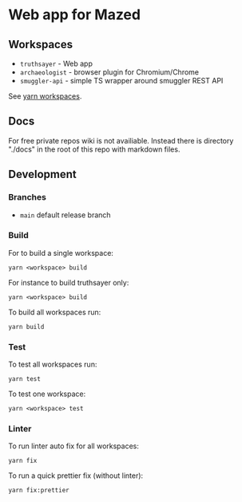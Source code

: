 # Web app for Mazed

## Workspaces

- `truthsayer` - Web app
- `archaeologist` - browser plugin for Chromium/Chrome
- `smuggler-api` - simple TS wrapper around smuggler REST API

See [yarn workspaces](https://yarnpkg.com/features/workspaces).

## Docs

For free private repos wiki is not availiable. Instead there is directory "./docs" in the root of this repo with markdown files.

## Development

### Branches

- `main` default release branch

### Build

For to build a single workspace:
```
yarn <workspace> build
```
For instance to build truthsayer only:
```
yarn <workspace> build
```
To build all workspaces run:
```
yarn build
```

### Test

To test all workspaces run:
```
yarn test
```

To test one workspace:
```
yarn <workspace> test
```

### Linter

To run linter auto fix for all workspaces:
```
yarn fix
```

To run a quick prettier fix (without linter):
```
yarn fix:prettier
```
